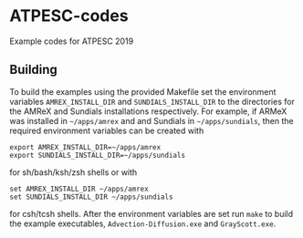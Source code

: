 # ATPESC-codes

Example codes for ATPESC 2019

## Building

To build the examples using the provided Makefile set the environment variables
`AMREX_INSTALL_DIR` and `SUNDIALS_INSTALL_DIR` to the directories for the AMReX
and Sundials installations respectively. For example, if ARMeX was installed in
`~/apps/amrex` and and Sundials in `~/apps/sundials`, then the required
 environment variables can be created with
```
export AMREX_INSTALL_DIR=~/apps/amrex
export SUNDIALS_INSTALL_DIR=~/apps/sundials
```
for sh/bash/ksh/zsh shells or with
```
set AMREX_INSTALL_DIR ~/apps/amrex
set SUNDIALS_INSTALL_DIR ~/apps/sundials
```
for csh/tcsh shells. After the environment variables are set run `make` to build
the example executables, `Advection-Diffusion.exe` and `GrayScott.exe`.
